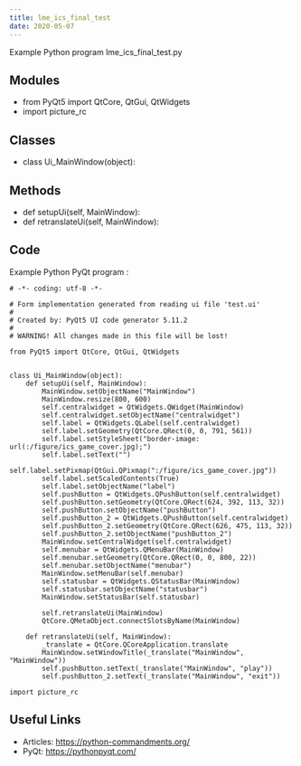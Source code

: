 ```yaml
---
title: lme_ics_final_test
date: 2020-05-07
---
```

Example Python program lme_ics_final_test.py

## Modules

* from PyQt5 import QtCore, QtGui, QtWidgets
* import picture_rc

## Classes

* class Ui_MainWindow(object):

## Methods

* def setupUi(self, MainWindow):
* def retranslateUi(self, MainWindow):

## Code

Example Python PyQt program :

    # -*- coding: utf-8 -*-
    
    # Form implementation generated from reading ui file 'test.ui'
    #
    # Created by: PyQt5 UI code generator 5.11.2
    #
    # WARNING! All changes made in this file will be lost!
    
    from PyQt5 import QtCore, QtGui, QtWidgets
    
    
    class Ui_MainWindow(object):
        def setupUi(self, MainWindow):
            MainWindow.setObjectName("MainWindow")
            MainWindow.resize(800, 600)
            self.centralwidget = QtWidgets.QWidget(MainWindow)
            self.centralwidget.setObjectName("centralwidget")
            self.label = QtWidgets.QLabel(self.centralwidget)
            self.label.setGeometry(QtCore.QRect(0, 0, 791, 561))
            self.label.setStyleSheet("border-image: url(:/figure/ics_game_cover.jpg);")
            self.label.setText("")
            self.label.setPixmap(QtGui.QPixmap(":/figure/ics_game_cover.jpg"))
            self.label.setScaledContents(True)
            self.label.setObjectName("label")
            self.pushButton = QtWidgets.QPushButton(self.centralwidget)
            self.pushButton.setGeometry(QtCore.QRect(624, 392, 113, 32))
            self.pushButton.setObjectName("pushButton")
            self.pushButton_2 = QtWidgets.QPushButton(self.centralwidget)
            self.pushButton_2.setGeometry(QtCore.QRect(626, 475, 113, 32))
            self.pushButton_2.setObjectName("pushButton_2")
            MainWindow.setCentralWidget(self.centralwidget)
            self.menubar = QtWidgets.QMenuBar(MainWindow)
            self.menubar.setGeometry(QtCore.QRect(0, 0, 800, 22))
            self.menubar.setObjectName("menubar")
            MainWindow.setMenuBar(self.menubar)
            self.statusbar = QtWidgets.QStatusBar(MainWindow)
            self.statusbar.setObjectName("statusbar")
            MainWindow.setStatusBar(self.statusbar)
    
            self.retranslateUi(MainWindow)
            QtCore.QMetaObject.connectSlotsByName(MainWindow)
    
        def retranslateUi(self, MainWindow):
            _translate = QtCore.QCoreApplication.translate
            MainWindow.setWindowTitle(_translate("MainWindow", "MainWindow"))
            self.pushButton.setText(_translate("MainWindow", "play"))
            self.pushButton_2.setText(_translate("MainWindow", "exit"))
    
    import picture_rc
    

## Useful Links

- Articles: https://python-commandments.org/
- PyQt: https://pythonpyqt.com/
